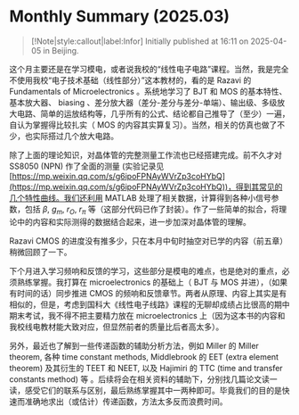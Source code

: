 # Monthly Summary (2025.03)

> [!Note|style:callout|label:Infor]
Initially published at 16:11 on 2025-04-05 in Beijing.


这个月主要还是在学习模电，或者说我校的“线性电子电路”课程。当然，我是完全不使用我校“电子技术基础（线性部分）”这本教材的，看的是 Razavi 的 Fundamentals of Microelectronics 。系统地学习了 BJT 和 MOS 的基本特性、基本放大器、 biasing 、差分放大器（差分-差分与差分-单端）、输出级、多级放大电路、简单的运放结构等，几乎所有的公式、结论都自己推导了（至少）一遍，自认为掌握得比较扎实（ MOS 的内容其实算复习）。当然，相关的仿真也做了不少，也实际搭过几个放大电路。

除了上面的理论知识，对晶体管的完整测量工作流也已经搭建完成。前不久才对 SS8050 (NPN) 作了全面的测量 (实验记录见 [https://mp.weixin.qq.com/s/g6ipoFPNAyWVrZp3coHYbQ](https://mp.weixin.qq.com/s/g6ipoFPNAyWVrZp3coHYbQ))，得到其常见的几个特性曲线。我们还利用 MATLAB 处理了相关数据，计算得到各种小信号参数，包括 $\beta$, $g_m$, $r_O$, $r_{\pi}$ 等（这部分代码已作了封装）。作了一些简单的拟合，将理论中的内容和实际测得的数据结合起来，进一步加深对晶体管的理解。

Razavi CMOS 的进度没有推多少，只在本月中旬时抽空对已学的内容（前五章）稍微回顾了一下。

下个月进入学习频响和反馈的学习，这些部分是模电的难点，也是绝对的重点，必须熟练掌握。我打算在 microelectronics 的基础上（ BJT 与 MOS 并进），（如果有时间的话）同步推进 CMOS 的频响和反馈章节。两者从原理、内容上其实是有相似的，但是，考虑到国科大《线性电子线路》课程的无聊却成绩占比很高的期中期末考试，我不得不把主要精力放在 microelectronics 上（因为这本书的内容和我校线电教材能大致对应，但显然前者的质量比后者高太多）。

另外，最近也了解到一些传递函数的辅助分析方法，例如 Miller 的 Miller theorem, 各种 time constant methods, Middlebrook 的 EET (extra element theorem) 及其衍生的 TEET 和 NEET, 以及 Hajimiri 的 TTC (time and transfer constants method) 等 。后续将会在相关资料的辅助下，分别找几篇论文读一读，感受它们的联系与区别，最后熟练掌握其中一两种即可。毕竟我们的目的是快速而准确地求出（或估计）传递函数，方法太多反而浪费时间。
